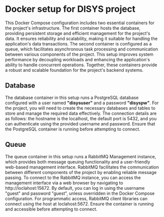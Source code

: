 # Docker setup for DISYS project
This Docker Compose configuration includes two essential containers for the project's infrastructure. The first container hosts the database, providing persistent storage and efficient management for the project's data. It ensures reliability and scalability, making it suitable for handling the application's data transactions. The second container is configured as a queue, which facilitates asynchronous task processing and communication between various components of the project. This setup improves system performance by decoupling workloads and enhancing the application's ability to handle concurrent operations. Together, these containers provide a robust and scalable foundation for the project's backend systems.

## Database
The database container in this setup runs a PostgreSQL database configured with a user named **"disysuser"** and a password **"disyspw"**. For the project, you will need to create the necessary databases and tables to store and manage the required data effectively. The connection details are as follows: the hostname is the localhost, the default port is 5432, and you can authenticate using the provided username and password. Ensure that the PostgreSQL container is running before attempting to connect.

## Queue 
The queue container in this setup runs a RabbitMQ Management instance, which provides both message queuing functionality and a user-friendly web-based management interface. RabbitMQ facilitates the communication between different components of the project by enabling reliable message passing. To connect to the RabbitMQ instance, you can access the management interface via a web browser by navigating to http://loclahost:15672. By default, you can log in using the username "guest" and password "guest", unless overridden in the Docker Compose configuration. For programmatic access, RabbitMQ client libraries can connect using the host at loclahost:5672. Ensure the container is running and accessible before attempting to connect.
